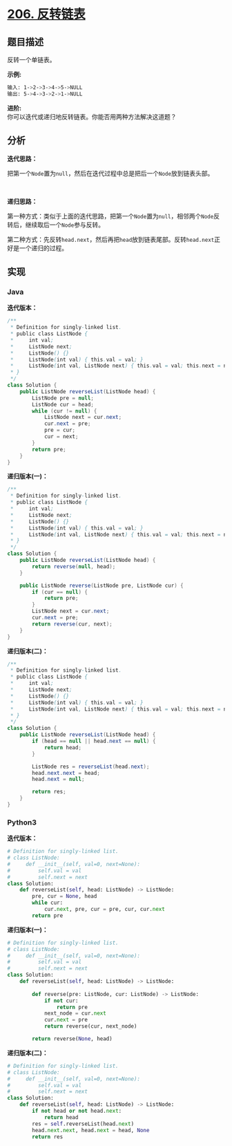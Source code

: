 # [206. 反转链表](https://leetcode-cn.com/problems/reverse-linked-list)

## 题目描述

<!-- 这里写题目描述 -->

<p>反转一个单链表。</p>

<p><strong>示例:</strong></p>

```bash
输入: 1->2->3->4->5->NULL
输出: 5->4->3->2->1->NULL
```

<p><strong>进阶:</strong><br>
你可以迭代或递归地反转链表。你能否用两种方法解决这道题？</p>

## 分析

<!-- 这里可写通用的实现逻辑 -->

**迭代思路：**  

把第一个`Node`置为`null`，然后在迭代过程中总是把后一个`Node`放到链表头部。

<br />

**递归思路：**  

第一种方式：类似于上面的迭代思路，把第一个`Node`置为`null`，相邻两个`Node`反转后，继续取后一个`Node`参与反转。

第二种方式：先反转`head.next`，然后再把`head`放到链表尾部。反转`head.next`正好是一个递归的过程。


## 实现

<!-- tabs:start -->

### **Java**

<!-- 这里可写当前语言的特殊实现逻辑 -->

**迭代版本：**
```java
/**
 * Definition for singly-linked list.
 * public class ListNode {
 *     int val;
 *     ListNode next;
 *     ListNode() {}
 *     ListNode(int val) { this.val = val; }
 *     ListNode(int val, ListNode next) { this.val = val; this.next = next; }
 * }
 */
class Solution {
    public ListNode reverseList(ListNode head) {
        ListNode pre = null;
        ListNode cur = head;
        while (cur != null) {
            ListNode next = cur.next;
            cur.next = pre;
            pre = cur;
            cur = next;
        }
        return pre;
    }
}
```

**递归版本(一)：**
```java
/**
 * Definition for singly-linked list.
 * public class ListNode {
 *     int val;
 *     ListNode next;
 *     ListNode() {}
 *     ListNode(int val) { this.val = val; }
 *     ListNode(int val, ListNode next) { this.val = val; this.next = next; }
 * }
 */
class Solution {
    public ListNode reverseList(ListNode head) {
        return reverse(null, head);
    }

    public ListNode reverse(ListNode pre, ListNode cur) {
        if (cur == null) {
            return pre;
        }
        ListNode next = cur.next;
        cur.next = pre;
        return reverse(cur, next);
    }
}
```


**递归版本(二)：**
```java
/**
 * Definition for singly-linked list.
 * public class ListNode {
 *     int val;
 *     ListNode next;
 *     ListNode() {}
 *     ListNode(int val) { this.val = val; }
 *     ListNode(int val, ListNode next) { this.val = val; this.next = next; }
 * }
 */
class Solution {
    public ListNode reverseList(ListNode head) {
        if (head == null || head.next == null) {
            return head;
        }

        ListNode res = reverseList(head.next);
        head.next.next = head;
        head.next = null;

        return res;
    }
}
```

### **Python3**

<!-- 这里可写当前语言的特殊实现逻辑 -->

**迭代版本：**
```python
# Definition for singly-linked list.
# class ListNode:
#     def __init__(self, val=0, next=None):
#         self.val = val
#         self.next = next
class Solution:
    def reverseList(self, head: ListNode) -> ListNode:
        pre, cur = None, head
        while cur:
            cur.next, pre, cur = pre, cur, cur.next
        return pre
```

**递归版本(一)：**
```python
# Definition for singly-linked list.
# class ListNode:
#     def __init__(self, val=0, next=None):
#         self.val = val
#         self.next = next
class Solution:
    def reverseList(self, head: ListNode) -> ListNode:
        
        def reverse(pre: ListNode, cur: ListNode) -> ListNode:
            if not cur:
                return pre
            next_node = cur.next
            cur.next = pre
            return reverse(cur, next_node)

        return reverse(None, head)
```

**递归版本(二)：**
```python
# Definition for singly-linked list.
# class ListNode:
#     def __init__(self, val=0, next=None):
#         self.val = val
#         self.next = next
class Solution:
    def reverseList(self, head: ListNode) -> ListNode:
        if not head or not head.next:
            return head
        res = self.reverseList(head.next)
        head.next.next, head.next = head, None
        return res
```

<!-- tabs:end -->
